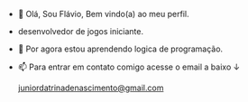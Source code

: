 - 👋 Olá, Sou Flávio, Bem vindo(a) ao meu perfil.

- desenvolvedor de jogos iniciante.

- 🌱 Por agora estou aprendendo logica de programação.
- 📫 Para entrar em contato comigo acesse o email a baixo ↓

  juniordatrinadenascimento@gmail.com
